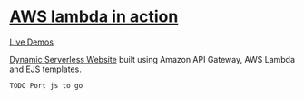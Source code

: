 # [AWS lambda in action](https://www.manning.com/books/aws-lambda-in-action)

[Live Demos](https://eventdrivenapps.com/#livedemos)

[Dynamic Serverless Website](https://github.com/danilop/AWS_Lambda_in_Action/tree/master/Chapter07/SimpleWebsite)
built using Amazon API Gateway, AWS Lambda and EJS templates.

    TODO Port js to go